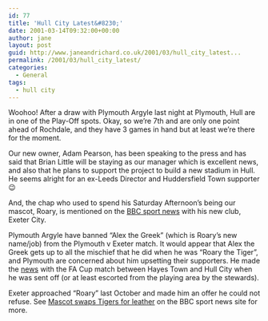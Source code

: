 ```yaml
---
id: 77
title: 'Hull City Latest&#8230;'
date: 2001-03-14T09:32:00+00:00
author: jane
layout: post
guid: http://www.janeandrichard.co.uk/2001/03/hull_city_latest...
permalink: /2001/03/hull_city_latest/
categories:
  - General
tags:
  - hull city
---
```

Woohoo! After a draw with Plymouth Argyle last night at Plymouth, Hull are in one of the Play-Off spots. Okay, so we&#8217;re 7th and are only one point ahead of Rochdale, and they have 3 games in hand but at least we&#8217;re there for the moment.

Our new owner, Adam Pearson, has been speaking to the press and has said that Brian Little will be staying as our manager which is excellent news, and also that he plans to support the project to build a new stadium in Hull. He seems alright for an ex-Leeds Director and Huddersfield Town supporter 😉

And, the chap who used to spend his Saturday Afternoon&#8217;s being our mascot, Roary, is mentioned on the [BBC sport news](http://news.bbc.co.uk/sport/hi/english/football/teams/p/plymouth_argyle/newsid_1217000/1217824.stm) with his new club, Exeter City.

Plymouth Argyle have banned &#8220;Alex the Greek&#8221; (which is Roary&#8217;s new name/job) from the Plymouth v Exeter match. It would appear that Alex the Greek gets up to all the mischief that he did when he was &#8220;Roary the Tiger&#8221;, and Plymouth are concerned about him upsetting their supporters. He made the [news](http://football.guardian.co.uk/Observer_Match_Report/0,3740,-21784,00.html) with the FA Cup match between Hayes Town and Hull City when he was sent off (or at least escorted from the playing area by the stewards).

Exeter approached &#8220;Roary&#8221; last October and made him an offer he could not refuse. See [Mascot swaps Tigers for leather](http://news.bbc.co.uk/sport/hi/english/football/eng%5Fdiv%5F3/newsid%5F990000/990536.stm) on the BBC sport news site for more.